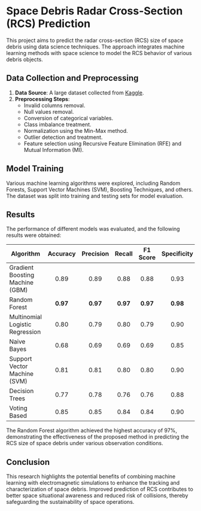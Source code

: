 # Space Debris Radar Cross-Section (RCS) Prediction

This project aims to predict the radar cross-section (RCS) size of space debris using data science techniques. The approach integrates machine learning methods with space science to model the RCS behavior of various debris objects.

## Data Collection and Preprocessing

1. **Data Source**: A large dataset collected from [Kaggle](https://www.kaggle.com/code/kandhalkhandeka/predicting-rcs-size-of-space-debris).
2. **Preprocessing Steps**:
    - Invalid columns removal.
    - Null values removal.
    - Conversion of categorical variables.
    - Class imbalance treatment.
    - Normalization using the Min-Max method.
    - Outlier detection and treatment.
    - Feature selection using Recursive Feature Elimination (RFE) and Mutual Information (MI).

## Model Training

Various machine learning algorithms were explored, including Random Forests, Support Vector Machines (SVM), Boosting Techniques, and others. The dataset was split into training and testing sets for model evaluation.

## Results

The performance of different models was evaluated, and the following results were obtained:

| Algorithm                          | Accuracy | Precision | Recall | F1 Score | Specificity |
|------------------------------------|:--------:|:---------:|:------:|:--------:|:-----------:|
| Gradient Boosting Machine (GBM)    |   0.89   |   0.89    |  0.88  |   0.88   |    0.93     |
| Random Forest                      | **0.97** | **0.97**  |**0.97**|**0.97**  |  **0.98**   |
| Multinomial Logistic Regression    |   0.80   |   0.79    |  0.80  |   0.79   |    0.90     |
| Naive Bayes                        |   0.68   |   0.69    |  0.69  |   0.69   |    0.85     |
| Support Vector Machine (SVM)       |   0.81   |   0.81    |  0.80  |   0.80   |    0.90     |
| Decision Trees                     |   0.77   |   0.78    |  0.76  |   0.76   |    0.88     |
| Voting Based                       |   0.85   |   0.85    |  0.84  |   0.84   |    0.90     |

The Random Forest algorithm achieved the highest accuracy of 97%, demonstrating the effectiveness of the proposed method in predicting the RCS size of space debris under various observation conditions.

## Conclusion

This research highlights the potential benefits of combining machine learning with electromagnetic simulations to enhance the tracking and characterization of space debris. Improved prediction of RCS contributes to better space situational awareness and reduced risk of collisions, thereby safeguarding the sustainability of space operations.
